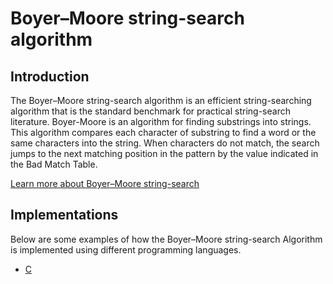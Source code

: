 # Boyer–Moore string-search algorithm

## Introduction

The Boyer–Moore string-search algorithm is an efficient string-searching
algorithm that is the standard benchmark for practical string-search
literature. Boyer-Moore is an algorithm for finding substrings into
strings. This algorithm compares each character of substring to find a
word or the same characters into the string. When characters do not match,
the search jumps to the next matching position in the pattern by the
value indicated in the Bad Match Table.

[Learn more about Boyer–Moore string-search](https://www.geeksforgeeks.org/boyer-moore-algorithm-for-pattern-searching/)

## Implementations

Below are some examples of how the Boyer–Moore string-search Algorithm
is implemented using different programming languages.

- [C](https://github.com/pasindumadusanka95/FOSSALGO/blob/master/algorithms/ar-bmss/c/boyermoore.c)
